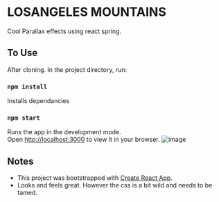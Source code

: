 # LOSANGELES MOUNTAINS
Cool Parallax effects using react spring.  

## To Use
After cloning. In the project directory, run:

### `npm install`
Installs dependancies

### `npm start`
Runs the app in the development mode.\
Open [http://localhost:3000](http://localhost:3000) to view it in your browser.
![image](https://github.com/ronaldreshawnbrown/losangelesmountains/assets/5479861/68e57ab1-ceea-45a0-bc2c-60d24d88daf8)

## Notes
- This project was bootstrapped with [Create React App](https://github.com/facebook/create-react-app).
- Looks and feels great. However the css is a bit wild and needs to be tamed.
